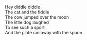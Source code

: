 Hey diddle diddle  
The cat and the fiddle  
The cow jumped over the moon  
The little dog laughed  
To see such a sport  
And the plate ran away with the spoon  
